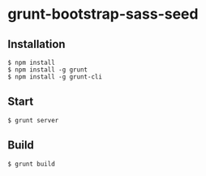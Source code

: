 # grunt-bootstrap-sass-seed

## Installation

```console
$ npm install
$ npm install -g grunt
$ npm install -g grunt-cli
```

## Start

```console
$ grunt server
```

## Build

```console
$ grunt build
```
